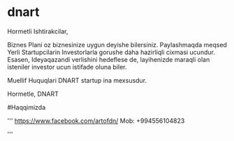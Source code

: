 # dnart

Hormetli Ishtirakcilar,

Biznes Plani oz biznesinize uygun deyishe bilersiniz. Paylashmaqda meqsed 
Yerli Startupcilarin Investorlarla gorushe daha hazirliqli cixmasi ucundur.
Esasen, Ideyaqazandi verlishini hedeflese de, layihenizde maraqli olan isteniler investor ucun istifade oluna biler.


Muellif Huquqlari DNART startup ina mexsusdur. 


Hormetle,
DNART

#Haqqimizda

'''
https://www.facebook.com/artofdn/
Mob: +994556104823

'''
